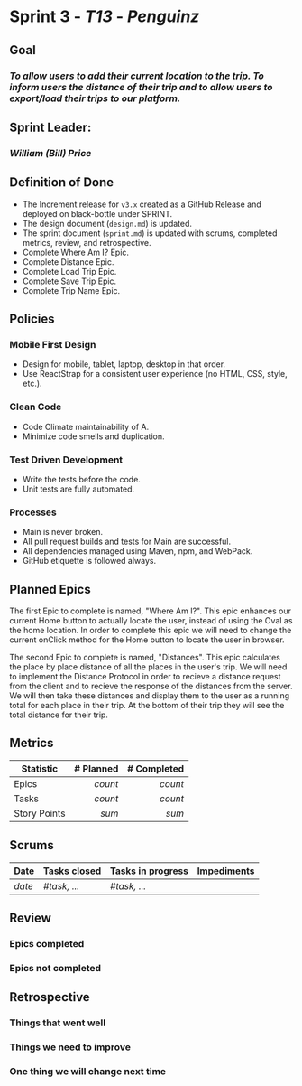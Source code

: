 # Sprint 3 - *T13* - *Penguinz*

## Goal
### *To allow users to add their current location to the trip. To inform users the distance of their trip and to allow users to export/load their trips to our platform.*

## Sprint Leader: 
### *William (Bill) Price*

## Definition of Done

* The Increment release for `v3.x` created as a GitHub Release and deployed on black-bottle under SPRINT.
* The design document (`design.md`) is updated.
* The sprint document (`sprint.md`) is updated with scrums, completed metrics, review, and retrospective.
* Complete Where Am I? Epic.
* Complete Distance Epic.
* Complete Load Trip Epic.
* Complete Save Trip Epic.
* Complete Trip Name Epic.

## Policies

### Mobile First Design
* Design for mobile, tablet, laptop, desktop in that order.
* Use ReactStrap for a consistent user experience (no HTML, CSS, style, etc.).

### Clean Code
* Code Climate maintainability of A.
* Minimize code smells and duplication.

### Test Driven Development
* Write the tests before the code.
* Unit tests are fully automated.

### Processes
* Main is never broken. 
* All pull request builds and tests for Main are successful.
* All dependencies managed using Maven, npm, and WebPack.
* GitHub etiquette is followed always.


## Planned Epics
The first Epic to complete is named, "Where Am I?". This epic enhances our current Home button to actually locate the user, instead of using the Oval as the home location. In order to complete this epic we will need to change the current onClick method for the Home button to locate the user in browser.

The second Epic to complete is named, "Distances". This epic calculates the place by place distance of all the places in the user's trip. We will need to implement the Distance Protocol in order to recieve a distance request from the client and to recieve the response of the distances from the server. We will then take these distances and display them to the user as a running total for each place in their trip. At the bottom of their trip they will see the total distance for their trip.

## Metrics

| Statistic | # Planned | # Completed |
| --- | ---: | ---: |
| Epics | *count* | *count* |
| Tasks |  *count*   | *count* | 
| Story Points |  *sum*  | *sum* | 


## Scrums

| Date | Tasks closed  | Tasks in progress | Impediments |
| :--- | :--- | :--- | :--- |
| *date* | *#task, ...* | *#task, ...* |  | 


## Review

### Epics completed  

### Epics not completed 

## Retrospective

### Things that went well

### Things we need to improve

### One thing we will change next time
